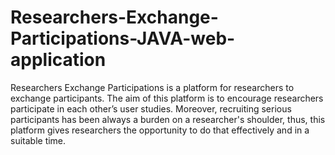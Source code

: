 # Researchers-Exchange-Participations-JAVA-web-application
Researchers Exchange Participations is a platform for researchers to exchange participants. The aim of this platform is to encourage researchers participate in each other’s user studies. Moreover, recruiting serious participants has been always a burden on a researcher's shoulder, thus, this platform gives researchers the opportunity to do that effectively and in a suitable time.
